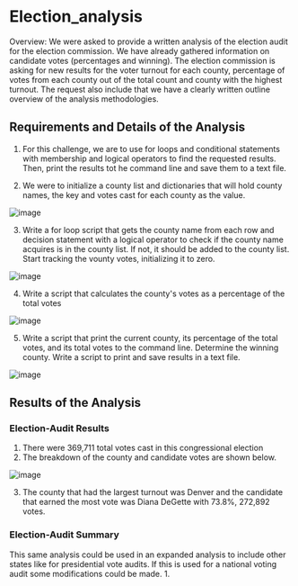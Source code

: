 # Election_analysis
Overview: We were asked to provide a written analysis of the election audit for the election commission. We have already gathered information on candidate votes (percentages and winning). The election commission is asking for new results for the voter turnout for each county, percentage of  votes from each county out of the total count and county with the highest turnout. The request also include that we have a clearly written outline overview of the analysis methodologies. 

## Requirements and Details of the Analysis
1. For this challenge, we are to use for loops and conditional statements with membership and logical operators to find the requested results. Then, print the results tot he command line and save them to a text file. 

2. We were to initialize a county list and dictionaries that will hold county names, the key and votes cast for each county as the value.

![image](https://user-images.githubusercontent.com/98235755/159043385-a0ab9634-36b1-46a7-9d14-847e89746c6d.png)


3. Write a for loop script that gets the county name from each row and decision statement with a logical operator to check if the county name acquires is in the county list. If not, it should be added to the county list. Start tracking the vounty votes, initializing it to zero. 

![image](https://user-images.githubusercontent.com/98235755/159043485-bf279b23-2b6a-47a8-af10-c17ddeba9693.png)


4. Write a script that calculates the county's votes as a percentage of the total votes

![image](https://user-images.githubusercontent.com/98235755/159043549-4d66bb48-8d73-4052-b344-b67f955cc290.png)


5. Write a script that print the current county, its percentage of the total votes, and its total votes to the command line. Determine the winning county. Write a script to print and save results in a text file.

![image](https://user-images.githubusercontent.com/98235755/159043592-b9129a3b-d834-445a-bd9d-3ceff0fcf407.png)


## Results of the Analysis
### Election-Audit Results
1. There were 369,711 total votes cast in this congressional election
2. The breakdown of the county and candidate votes are shown below.  

![image](https://user-images.githubusercontent.com/98235755/159043845-03a99d73-276a-4ff3-ad90-49be6ac78675.png)

3. The county that had the largest turnout was Denver and the candidate that earned the most vote was Diana DeGette with 73.8%, 272,892 votes.

### Election-Audit Summary
This same analysis could be used in an expanded analysis to include other states like for presidential vote audits. If this is used for a national voting audit some modifications could be made.
1. 
